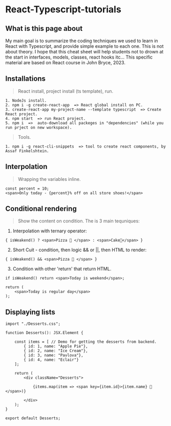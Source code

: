 # React-Typescript-tutorials

## What is this page about

My main goal is to summarize the coding techniques we used to learn in React with Typescript, and provide simple example to each one. This is not about theory. I hope that this cheat sheet will help students not to drown at the start in interfaces, models, classes, react hooks itc... This specific material are based on React course in John Bryce, 2023.  

## Installations

> React install, project install (ts template), run.
```
1. NodeJs install.
2. npm i -g create-react-app  => React global install on PC.
3. create-react-app my-project-name --template typescript  => Create React project.
4. npm start  => run React project.
5. npm i  =>  auto-download all packeges in "dependencies" (while you run prject on new workspace).
```
> Tools.
```
1. npm i -g react-cli-snippets  => tool to create react components, by Assaf Finkelshtein.
```

## Interpolation

> Wrapping the variables inline.
```
const percent = 10;
<span>Only today - {percent}% off on all store shoes!</span>
```

## Conditional rendering

> Show the content on condition. The is 3 main tequniques: 

1. Interpolation with ternary operator: 
```
{ isWeakend() ? <span>Pizza 🍕 </span> : <span>Cake🎂</span> }
```
2. Short Cuit - condition, then logic && or ||, then HTML to render:

```
{ isWeakend() && <span>Pizza 🍕 </span> }
```
3. Condition with other 'return' that return HTML.


```
if isWeakend() return <span>Today is weekend</span>;

return (
    <span>Today is regular day</span>
);
```

## Displaying lists

```
import "./Desserts.css";

function Desserts(): JSX.Element {

    const items = [ // Demo for getting the desserts from backend.
        { id: 1, name: "Apple Pie"},
        { id: 2, name: "Ice Cream"},
        { id: 3, name: "Pavlova"},
        { id: 4, name: "Eclair"}
    ];

    return (
        <div className="Desserts">
            
			{items.map(item => <span key={item.id}>{item.name} 🍧 </span>)}

        </div>
    );
}

export default Desserts;
```


